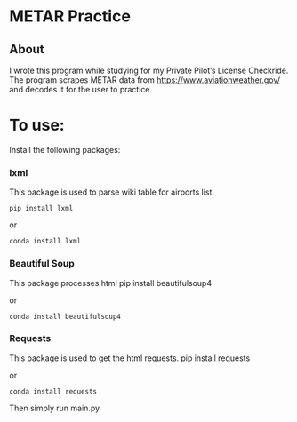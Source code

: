 # METAR Practice

## About
I wrote this program while studying for my Private Pilot’s License  Checkride. The program scrapes METAR data from https://www.aviationweather.gov/ and decodes it for the user to practice.

# To use:
Install the following packages:         

### lxml 
This package is used to parse wiki table for airports list.

    pip install lxml

or

    conda install lxml


### Beautiful Soup 
This package processes html
    pip install beautifulsoup4

or

    conda install beautifulsoup4


### Requests
This package is used to get the html requests.
    pip install requests

or

    conda install requests


Then simply run main.py
